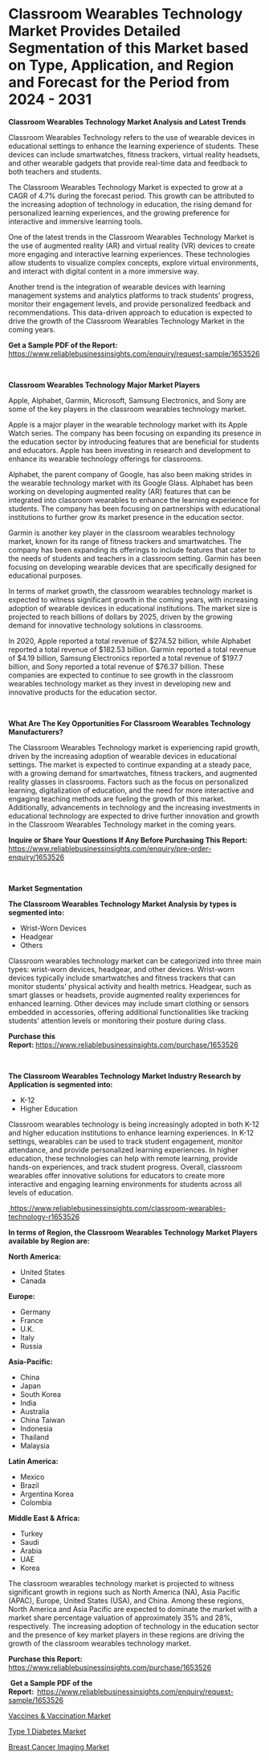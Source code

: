 <p><h1>Classroom Wearables Technology Market Provides Detailed Segmentation of this Market based on Type, Application, and Region and Forecast for the Period from 2024 - 2031</h1></p><p><strong>Classroom Wearables Technology Market Analysis and Latest Trends</strong></p>
<p><p>Classroom Wearables Technology refers to the use of wearable devices in educational settings to enhance the learning experience of students. These devices can include smartwatches, fitness trackers, virtual reality headsets, and other wearable gadgets that provide real-time data and feedback to both teachers and students.</p><p>The Classroom Wearables Technology Market is expected to grow at a CAGR of 4.7% during the forecast period. This growth can be attributed to the increasing adoption of technology in education, the rising demand for personalized learning experiences, and the growing preference for interactive and immersive learning tools.</p><p>One of the latest trends in the Classroom Wearables Technology Market is the use of augmented reality (AR) and virtual reality (VR) devices to create more engaging and interactive learning experiences. These technologies allow students to visualize complex concepts, explore virtual environments, and interact with digital content in a more immersive way.</p><p>Another trend is the integration of wearable devices with learning management systems and analytics platforms to track students' progress, monitor their engagement levels, and provide personalized feedback and recommendations. This data-driven approach to education is expected to drive the growth of the Classroom Wearables Technology Market in the coming years.</p></p>
<p><strong>Get a Sample PDF of the Report:&nbsp;</strong> <a href="https://www.reliablebusinessinsights.com/enquiry/request-sample/1653526">https://www.reliablebusinessinsights.com/enquiry/request-sample/1653526</a></p>
<p>&nbsp;</p>
<p><strong>Classroom Wearables Technology Major Market Players</strong></p>
<p><p>Apple, Alphabet, Garmin, Microsoft, Samsung Electronics, and Sony are some of the key players in the classroom wearables technology market. </p><p>Apple is a major player in the wearable technology market with its Apple Watch series. The company has been focusing on expanding its presence in the education sector by introducing features that are beneficial for students and educators. Apple has been investing in research and development to enhance its wearable technology offerings for classrooms.</p><p>Alphabet, the parent company of Google, has also been making strides in the wearable technology market with its Google Glass. Alphabet has been working on developing augmented reality (AR) features that can be integrated into classroom wearables to enhance the learning experience for students. The company has been focusing on partnerships with educational institutions to further grow its market presence in the education sector.</p><p>Garmin is another key player in the classroom wearables technology market, known for its range of fitness trackers and smartwatches. The company has been expanding its offerings to include features that cater to the needs of students and teachers in a classroom setting. Garmin has been focusing on developing wearable devices that are specifically designed for educational purposes.</p><p>In terms of market growth, the classroom wearables technology market is expected to witness significant growth in the coming years, with increasing adoption of wearable devices in educational institutions. The market size is projected to reach billions of dollars by 2025, driven by the growing demand for innovative technology solutions in classrooms.</p><p>In 2020, Apple reported a total revenue of $274.52 billion, while Alphabet reported a total revenue of $182.53 billion. Garmin reported a total revenue of $4.19 billion, Samsung Electronics reported a total revenue of $197.7 billion, and Sony reported a total revenue of $76.37 billion. These companies are expected to continue to see growth in the classroom wearables technology market as they invest in developing new and innovative products for the education sector.</p></p>
<p>&nbsp;</p>
<p><strong>What Are The Key Opportunities For Classroom Wearables Technology Manufacturers?</strong></p>
<p><p>The Classroom Wearables Technology market is experiencing rapid growth, driven by the increasing adoption of wearable devices in educational settings. The market is expected to continue expanding at a steady pace, with a growing demand for smartwatches, fitness trackers, and augmented reality glasses in classrooms. Factors such as the focus on personalized learning, digitalization of education, and the need for more interactive and engaging teaching methods are fueling the growth of this market. Additionally, advancements in technology and the increasing investments in educational technology are expected to drive further innovation and growth in the Classroom Wearables Technology market in the coming years.</p></p>
<p><strong>Inquire or Share Your Questions If Any Before Purchasing This Report:</strong> <a href="https://www.reliablebusinessinsights.com/enquiry/pre-order-enquiry/1653526">https://www.reliablebusinessinsights.com/enquiry/pre-order-enquiry/1653526</a></p>
<p>&nbsp;</p>
<p><strong>Market Segmentation</strong></p>
<p><strong>The Classroom Wearables Technology Market Analysis by types is segmented into:</strong></p>
<p><ul><li>Wrist-Worn Devices</li><li>Headgear</li><li>Others</li></ul></p>
<p><p>Classroom wearables technology market can be categorized into three main types: wrist-worn devices, headgear, and other devices. Wrist-worn devices typically include smartwatches and fitness trackers that can monitor students' physical activity and health metrics. Headgear, such as smart glasses or headsets, provide augmented reality experiences for enhanced learning. Other devices may include smart clothing or sensors embedded in accessories, offering additional functionalities like tracking students' attention levels or monitoring their posture during class.</p></p>
<p><strong>Purchase this Report:&nbsp;</strong><a href="https://www.reliablebusinessinsights.com/purchase/1653526">https://www.reliablebusinessinsights.com/purchase/1653526</a></p>
<p>&nbsp;</p>
<p><strong>The Classroom Wearables Technology Market Industry Research by Application is segmented into:</strong></p>
<p><ul><li>K-12</li><li>Higher Education</li></ul></p>
<p><p>Classroom wearables technology is being increasingly adopted in both K-12 and higher education institutions to enhance learning experiences. In K-12 settings, wearables can be used to track student engagement, monitor attendance, and provide personalized learning experiences. In higher education, these technologies can help with remote learning, provide hands-on experiences, and track student progress. Overall, classroom wearables offer innovative solutions for educators to create more interactive and engaging learning environments for students across all levels of education.</p></p>
<p><a href="https://www.reliablebusinessinsights.com/classroom-wearables-technology-r1653526">&nbsp;https://www.reliablebusinessinsights.com/classroom-wearables-technology-r1653526</a></p>
<p><strong>In terms of Region, the Classroom Wearables Technology Market Players available by Region are:</strong></p>
<p>
    <p> <strong> North America: </strong>
        <ul>
            <li>United States</li>
            <li>Canada</li>
        </ul>
        </p> 
    <p> <strong> Europe: </strong>
        <ul>
            <li>Germany</li>
            <li>France</li>
            <li>U.K.</li>
            <li>Italy</li>
            <li>Russia</li>
        </ul>
        </p> 
    <p> <strong> Asia-Pacific: </strong>
        <ul>
            <li>China</li>
            <li>Japan</li>
            <li>South Korea</li>
            <li>India</li>
            <li>Australia</li>
            <li>China Taiwan</li>
            <li>Indonesia</li>
            <li>Thailand</li>
            <li>Malaysia</li>
        </ul>
        </p> 
    <p> <strong> Latin America: </strong>
        <ul>
            <li>Mexico</li>
            <li>Brazil</li>
            <li>Argentina Korea</li>
            <li>Colombia</li>
        </ul>
        </p> 
    <p> <strong> Middle East & Africa: </strong>
        <ul>
            <li>Turkey</li>
            <li>Saudi</li>
            <li>Arabia</li>
            <li>UAE</li>
            <li>Korea</li>
        </ul>
    </p>
    </p>
<p><p>The classroom wearables technology market is projected to witness significant growth in regions such as North America (NA), Asia Pacific (APAC), Europe, United States (USA), and China. Among these regions, North America and Asia Pacific are expected to dominate the market with a market share percentage valuation of approximately 35% and 28%, respectively. The increasing adoption of technology in the education sector and the presence of key market players in these regions are driving the growth of the classroom wearables technology market.</p></p>
<p><strong>Purchase this Report: </strong><a href="https://www.reliablebusinessinsights.com/purchase/1653526">https://www.reliablebusinessinsights.com/purchase/1653526</a></p>
<p>&nbsp;<strong>Get a Sample PDF of the Report:&nbsp;&nbsp;</strong><a href="https://www.reliablebusinessinsights.com/enquiry/request-sample/1653526">https://www.reliablebusinessinsights.com/enquiry/request-sample/1653526</a></p>
<p><strong></strong></p>
<p><p><a href="https://github.com/ernidarwin455/Market-Research-Report-List-1/blob/main/vaccines-vaccination-market.md">Vaccines & Vaccination Market</a></p><p><a href="https://github.com/qdaxyrhp12/Market-Research-Report-List-1/blob/main/type-1-diabetes-market.md">Type 1 Diabetes Market</a></p><p><a href="https://github.com/sajonf007/Market-Research-Report-List-1/blob/main/breast-cancer-imaging-market.md">Breast Cancer Imaging Market</a></p></p>